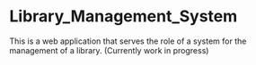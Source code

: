 # Library_Management_System
This is a web application that serves the role of a system for the management of a library. (Currently work in progress)
